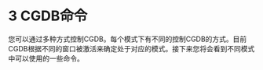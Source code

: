 3 CGDB命令
==========

您可以通过多种方式控制CGDB。每个模式下有不同的控制CGDB的方式。目前CGDB根据不同的窗口被激活来确定处于对应的模式。接下来您将会看到不同模式中可以使用的一些命令。